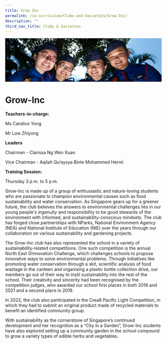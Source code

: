 ```yaml
---
title: Grow Inc
permalink: /co-curriculum/Clubs-and-Societies/Grow-Inc/
description: ""
third_nav_title: Clubs & Societies
---
```

![](/images/CCA.jpg)

Grow-Inc
========

<b> Teachers-in-charge: </b>

Ms Candice Yong 

Mr Low Zhiyong

  

<b> Leaders </b>

Chairman - Clarissa Ng Wen Xuan 

Vice Chairman - Aqilah Qu’aysya Binte Mohammed Hermi

<b> Training Session: </b>

Thursday 3 p.m. to 5 p.m.

Grow-Inc is made up of a group of enthusiastic and nature-loving students who are passionate to champion environmental causes such as food sustainability and water conservation. As Singapore gears up for a greener future, the club believes the answers to environmental challenges lies in our young people's ingenuity and responsibility to be good stewards of the environment with informed, and sustainability-conscious mindsets. The club has forged close partnerships with NParks, National Environment Agency (NEA) and National Institute of Education (NIE) over the years through our collaboration on various sustainability and gardening projects.

The Grow-Inc club has also represented the school in a variety of sustainability-related competitions. One such competition is the annual North East G!nnovation Challenge, which challenges schools to propose innovative ways to solve environmental problems. Through initiatives like promoting water conservation through a skit, scientific analysis of food wastage in the canteen and organising a plastic bottle collection drive, our members go out of their way to instil sustainability into the rest of the school. Their creativity and sincerity had been recognised by the competition judges, who awarded our school first places in both 2018 and 2021 and a second place in 2019. 

In 2022, the club also participated in the Crea8 Pacific Light Competition, in which they had to submit an original product made of recycled materials to benefit an identified community group. 

With sustainability as the cornerstone of Singapore’s continued development and her recognition as a “City in a Garden”, Grow-Inc students have also explored setting up a community garden in the school compound to grow a variety types of edible herbs and vegetables.